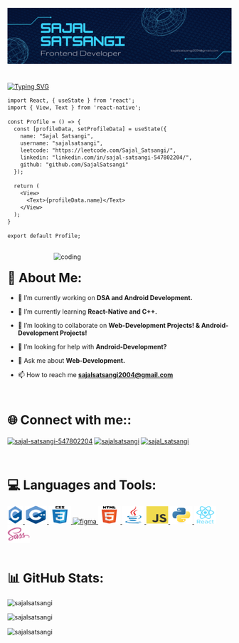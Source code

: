![logo](https://github.com/SajalSatsangi/SajalSatsangi/blob/main/sajal-banner.png)
<h1><span id="element"></span></h1>

[![Typing SVG](https://readme-typing-svg.herokuapp.com?font=Fira+Code&weight=500&size=30&duration=4000&pause=500&color=0E8515&width=700&height=70&lines=Hi+%F0%9F%91%8B%2C+I'm+Sajal+Satsangi;A+passionate+frontend+Web-developer+%F0%9F%98%83)](https://git.io/typing-svg)

```React-Native
import React, { useState } from 'react';
import { View, Text } from 'react-native';

const Profile = () => {
  const [profileData, setProfileData] = useState({
    name: "Sajal Satsangi",
    username: "sajalsatsangi",
    leetcode: "https://leetcode.com/Sajal_Satsangi/",
    linkedin: "linkedin.com/in/sajal-satsangi-547802204/",
    github: "github.com/SajalSatsangi"
  });

  return (
    <View>
      <Text>{profileData.name}</Text>
    </View>
  );
}

export default Profile;

```
<br/>

<img align="right" alt="coding" width="400" src="https://user-images.githubusercontent.com/55389276/140866485-8fb1c876-9a8f-4d6a-98dc-08c4981eaf70.gif">

# 💫 About Me:
- 🔭 I’m currently working on **DSA and Android Development.**

- 🌱 I’m currently learning **React-Native and C++.**

- 👯 I’m looking to collaborate on **Web-Development Projects! & Android-Development Projects!**

- 🤝 I’m looking for help with **Android-Development?**

- 💬 Ask me about **Web-Development.**

- 📫 How to reach me **sajalsatsangi2004@gmail.com**

<br/>

# 🌐 Connect with me::
<p align="left">
<a href="https://linkedin.com/in/sajal-satsangi-547802204" target="blank"><img align="center" src="https://raw.githubusercontent.com/rahuldkjain/github-profile-readme-generator/master/src/images/icons/Social/linked-in-alt.svg" alt="sajal-satsangi-547802204" height="30" width="40" /></a>
<a href="https://instagram.com/sajalsatsangi" target="blank"><img align="center" src="https://raw.githubusercontent.com/rahuldkjain/github-profile-readme-generator/master/src/images/icons/Social/instagram.svg" alt="sajalsatsangi" height="30" width="40" /></a>
<a href="https://www.leetcode.com/sajal_satsangi" target="blank"><img align="center" src="https://raw.githubusercontent.com/rahuldkjain/github-profile-readme-generator/master/src/images/icons/Social/leet-code.svg" alt="sajal_satsangi" height="30" width="40" /></a>
</p>

<br/>

# 💻 Languages and Tools:
<p align="left"> <a href="https://www.cprogramming.com/" target="_blank" rel="noreferrer"> <img src="https://raw.githubusercontent.com/devicons/devicon/master/icons/c/c-original.svg" alt="c" width="35" height="40"/> </a> <a href="https://www.w3schools.com/cpp/" target="_blank" rel="noreferrer"> <img src="https://raw.githubusercontent.com/devicons/devicon/master/icons/cplusplus/cplusplus-original.svg" alt="cplusplus" width="50" height="40"/> </a> <a href="https://www.w3schools.com/css/" target="_blank" rel="noreferrer"> <img src="https://raw.githubusercontent.com/devicons/devicon/master/icons/css3/css3-original-wordmark.svg" alt="css3" width="50" height="40"/> </a> <a href="https://www.figma.com/" target="_blank" rel="noreferrer"> <img src="https://www.vectorlogo.zone/logos/figma/figma-icon.svg" alt="figma" width="50" height="40"/> </a> <a href="https://www.w3.org/html/" target="_blank" rel="noreferrer"> <img src="https://raw.githubusercontent.com/devicons/devicon/master/icons/html5/html5-original-wordmark.svg" alt="html5" width="50" height="40"/> </a> <a href="https://www.java.com" target="_blank" rel="noreferrer"> <img src="https://raw.githubusercontent.com/devicons/devicon/master/icons/java/java-original.svg" alt="java" width="50" height="40"/> </a> <a href="https://developer.mozilla.org/en-US/docs/Web/JavaScript" target="_blank" rel="noreferrer"> <img src="https://raw.githubusercontent.com/devicons/devicon/master/icons/javascript/javascript-original.svg" alt="javascript" width="50" height="40"/> </a> <a href="https://www.python.org" target="_blank" rel="noreferrer"> <img src="https://raw.githubusercontent.com/devicons/devicon/master/icons/python/python-original.svg" alt="python" width="50" height="40"/> </a> <a href="https://reactjs.org/" target="_blank" rel="noreferrer"> <img src="https://raw.githubusercontent.com/devicons/devicon/master/icons/react/react-original-wordmark.svg" alt="react" width="50" height="40"/> </a><a> <img src="https://raw.githubusercontent.com/devicons/devicon/master/icons/sass/sass-original.svg" alt="sass" width="50" height="40"/> </a>

<br/>
<br/>

# 📊 GitHub Stats:
<p align="left">
  <img src="https://github-readme-stats.vercel.app/api/top-langs/?username=sajalsatsangi&show_icons=true&locale=en&layout=compact&theme=dark" alt="sajalsatsangi" />
</p>

<p><img align="center" src="https://github-readme-stats.vercel.app/api?username=sajalsatsangi&show_icons=true&locale=en&layout=compact&theme=dark" alt="sajalsatsangi" /></p>

<p><img align="center" src="https://github-readme-streak-stats.herokuapp.com/?user=sajalsatsangi&theme=dark" alt="sajalsatsangi" /></p>
